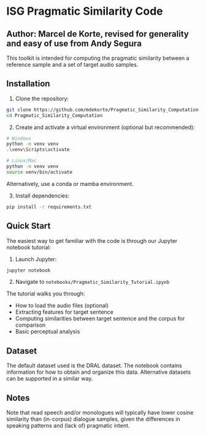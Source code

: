 # ISG Pragmatic Similarity Code
## Author: Marcel de Korte, revised for generality and easy of use from Andy Segura

This toolkit is intended for computing the pragmatic similarity between a reference sample and a set of target audio samples.

## Installation

1. Clone the repository:
```bash
git clone https://github.com/mdekorte/Pragmatic_Similarity_Computation.git
cd Pragmatic_Similarity_Computation
```

2. Create and activate a virtual environment (optional but recommended):
```bash
# Windows
python -m venv venv
.\venv\Scripts\activate

# Linux/Mac
python -m venv venv
source venv/bin/activate
```

Alternatively, use a conda or mamba environment.

3. Install dependencies:
```bash
pip install -r requirements.txt
```

## Quick Start

The easiest way to get familiar with the code is through our Jupyter notebook tutorial:

1. Launch Jupyter:
```bash
jupyter notebook
```

2. Navigate to `notebooks/Pragmatic_Similarity_Tutorial.ipynb`

The tutorial walks you through:
- How to load the audio files (optional)
- Extracting features for target sentence
- Computing similarities between target sentence and the corpus for comparison
- Basic perceptual analysis

## Dataset

The default dataset used is the DRAL dataset. The notebook contains information for how to obtain and organize this data. Alternative datasets can be supported in a similar way.

## Notes

Note that read speech and/or monologues will typically have lower cosine similarity than (in-corpus) dialogue samples, given the differences in speaking patterns and (lack of) pragmatic intent.
